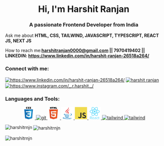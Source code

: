 <h1 align="center">Hi, I'm Harshit Ranjan</h1>
<h3 align="center">A passionate Frontend Developer from India</h3>



Ask me about **HTML, CSS, TAILWIND, JAVASCRIPT, TYPESCRIPT, REACT JS, NEXT JS**

How to reach me:**harshitranjan0000@gmail.com || 7970419402 || LINKEDIN: https://www.linkedin.com/in/harshit-ranjan-26518a264/**

<h3 align="left">Connect with me:</h3>
<p align="left">
<a href="https://linkedin.com/in/https://www.linkedin.com/in/harshit-ranjan-26518a264/" target="blank"><img align="center" src="https://raw.githubusercontent.com/rahuldkjain/github-profile-readme-generator/master/src/images/icons/Social/linked-in-alt.svg" alt="https://www.linkedin.com/in/harshit-ranjan-26518a264/" height="30" width="40" /></a>
<a href="https://fb.com/harshit ranjan" target="blank"><img align="center" src="https://raw.githubusercontent.com/rahuldkjain/github-profile-readme-generator/master/src/images/icons/Social/facebook.svg" alt="harshit ranjan" height="30" width="40" /></a>
<a href="https://instagram.com/https://www.instagram.com/_.r.harshit._/" target="blank"><img align="center" src="https://raw.githubusercontent.com/rahuldkjain/github-profile-readme-generator/master/src/images/icons/Social/instagram.svg" alt="https://www.instagram.com/_.r.harshit._/" height="30" width="40" /></a>
</p>

<h3 align="left">Languages and Tools:</h3>
<p align="center"> <a href="https://www.w3schools.com/css/" target="_blank" rel="noreferrer"> <img src="https://raw.githubusercontent.com/devicons/devicon/master/icons/css3/css3-original-wordmark.svg" alt="css3" width="40" height="40"/> </a> <a href="https://git-scm.com/" target="_blank" rel="noreferrer"> <img src="https://www.vectorlogo.zone/logos/git-scm/git-scm-icon.svg" alt="git" width="40" height="40"/> </a> <a href="https://www.w3.org/html/" target="_blank" rel="noreferrer"> <img src="https://raw.githubusercontent.com/devicons/devicon/master/icons/html5/html5-original-wordmark.svg" alt="html5" width="40" height="40"/> </a> <a href="https://www.java.com" target="_blank" rel="noreferrer"> <img src="https://raw.githubusercontent.com/devicons/devicon/master/icons/java/java-original.svg" alt="java" width="40" height="40"/> </a> <a href="https://developer.mozilla.org/en-US/docs/Web/JavaScript" target="_blank" rel="noreferrer"> <img src="https://raw.githubusercontent.com/devicons/devicon/master/icons/javascript/javascript-original.svg" alt="javascript" width="40" height="40"/> </a> <a href="https://reactjs.org/" target="_blank" rel="noreferrer"> <img src="https://raw.githubusercontent.com/devicons/devicon/master/icons/react/react-original-wordmark.svg" alt="react" width="40" height="40"/> </a> <a href="https://tailwindcss.com/" target="_blank" rel="noreferrer"> <img src="https://www.vectorlogo.zone/logos/tailwindcss/tailwindcss-icon.svg" alt="tailwind" width="40" height="40"/> </a> <a href="https://nextjs.org" target="_blank" rel="noreferrer"> <img src="https://cdn.worldvectorlogo.com/logos/next-js.svg" alt="tailwind" width="40" height="40"/> </a> </p>

<p><img align="left" src="https://github-readme-stats.vercel.app/api/top-langs?username=harshitrnjn&show_icons=true&locale=en&layout=compact" alt="harshitrnjn" /></p>

<p>&nbsp;<img align="center" src="https://github-readme-stats.vercel.app/api?username=harshitrnjn&show_icons=true&locale=en" alt="harshitrnjn" /></p>

<p><img align="center" src="https://github-readme-streak-stats.herokuapp.com/?user=harshitrnjn&" alt="harshitrnjn" /></p>
